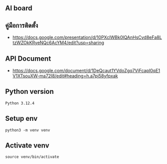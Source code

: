 ## AI board

## คู่มือการติดตั้ง
- https://docs.google.com/presentation/d/10PXcIWBk0lQAnHsCvd8eFa8LtzWZOkKRyeNQc6AcYM4/edit?usp=sharing

## API Document
- https://docs.google.com/document/d/1DeQcaut1YVdoZgq7VjFcapI0qE1V1XTsouXW-ma72I8/edit#heading=h.a7pj58yfpxak


## Python version
```
Python 3.12.4
```

## Setup env
```
python3 -m venv venv
```

## Activate venv
```
source venv/bin/activate
```
